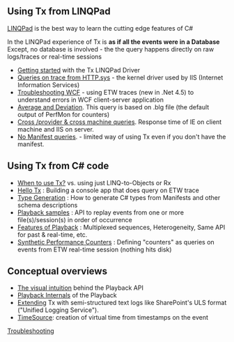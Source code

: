 ## Using Tx from LINQPad

[LINQPad](http://www.linqpad.net/) is the best way to learn the cutting edge features of C#

In the LINQPad experience of Tx is **as if all the events were in a Database**
Except, no database is involved - the the query happens directly on raw logs/traces or real-time sessions 

- [Getting started](../Source/Tx.LinqPad/Readme.md) with the Tx LINQPad Driver
- [Queries on trace from HTTP.sys](../Samples/LinqPad/Queries/HTTP.sys/Readme.md)  - the kernel driver used by IIS (Internet Information Services)
- [Troubleshooting WCF](../Samples/LinqPad/Queries/WcfTroubleshooting/Readme.md)  - using ETW traces (new in .Net 4.5) to understand errors in WCF client-server application 
- [Average and Deviation](../Samples/LinqPad/Queries/Performance%20Counters/Readme.md). This query is based on .blg file (the default output of PerfMon for counters)
- [Cross /provider & cross machine queries](../Samples/LinqPad/Queries/IE_IIS/Readme.md). Response time of IE on client machine and IIS on server.
- [No Manifest queries](../Samples/LinqPad/Queries/NoManifest/Readme.md). - limited way of using Tx even if you don't have the manifest.

## Using Tx from C# code

- [When to use Tx?](WhenToUse.md) vs. using just LINQ-to-Objects or Rx
- [Hello Tx](HelloTx.md) : Building a console app that does query on ETW trace
- [Type Generation](TypeGeneration.md) : How to generate C# types from Manifests and other schema descriptions
- [Playback samples](../Samples/Playback/Readme.md) : API to replay events from one or more file(s)/session(s) in order of occurrence
- [Features of Playback](PlaybackFeatures.md) : Multiplexed sequences, Heterogeneity, Same API for past & real-time, etc.
- [Synthetic Performance Counters](../Samples/SyntheticCounters/Readme.md) : Defining "counters" as queries on events from ETW real-time session (nothing hits disk)

## Conceptual overviews

- [The visual intuition](PlaybackConcepts.md) behind the Playback API
- [Playback Internals](PlaybackInternals.md) of the Playback
- [Extending](../Samples/Introduction/UlsLogs/Readme.md) Tx with semi-structured text logs like SharePoint's ULS format ("Unified Logging Service").
- [TimeSource](TimeSource.md): creation of virtual time from timestamps on the event

[Troubleshooting](Troubleshooting.md)